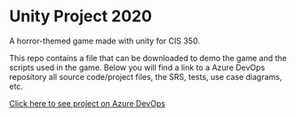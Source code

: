 # Unity Project 2020
A horror-themed game made with unity for CIS 350.

This repo contains a file that can be downloaded to demo the game and the scripts used in the game. Below you will find a link to a Azure DevOps repository all source code/project files, the SRS, tests, use case diagrams, etc.

[Click here to see project on Azure DevOps](https://dev.azure.com/jakeirons007/_git/UnityProject2020)
